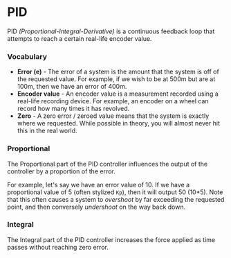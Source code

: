 # PID

PID _(Proportional-Integral-Derivative)_ is a continuous feedback loop that attempts to reach a certain real-life encoder value.

### Vocabulary

- **Error (e)** - The error of a system is the amount that the system is off of the requested value. For example, if we wish to be at 500m but are at 100m, then we have an error of 400m.
- **Encoder value** - An encoder value is a measurement recorded using a real-life recording device. For example, an encoder on a wheel can record how many times it has revolved.
- **Zero** - A zero error / zeroed value means that the system is exactly where we requested. While possible in theory, you will almost never hit this in the real world.

### Proportional

The Proportional part of the PID controller influences the output of the controller by a proportion of the error.

For example, let's say we have an error value of 10. If we have a proportional value of 5 (often stylized `Kp`), then it will output 50 (10\*5). Note that this often causes a system to _overshoot_ by far exceeding the requested point, and then conversely _undershoot_ on the way back down.

### Integral

The Integral part of the PID controller increases the force applied as time passes without reaching zero error.
